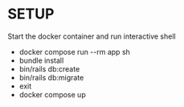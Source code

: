 # SETUP
Start the docker container and run interactive shell
* docker compose run --rm app sh
* bundle install
* bin/rails db:create
* bin/rails db:migrate
* exit
* docker compose up

